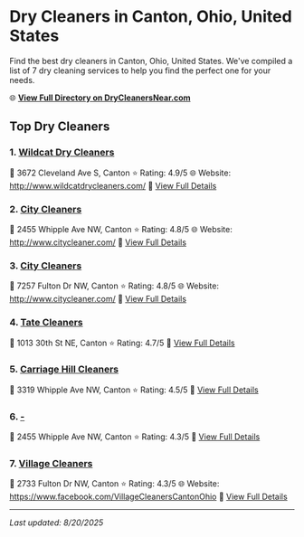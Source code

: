 # Dry Cleaners in Canton, Ohio, United States

Find the best dry cleaners in Canton, Ohio, United States. We've compiled a list of 7 dry cleaning services to help you find the perfect one for your needs.

🌐 **[View Full Directory on DryCleanersNear.com](https://drycleanersnear.com/city/US/Ohio/Canton)**

## Top Dry Cleaners

### 1. [Wildcat Dry Cleaners](https://drycleanersnear.com/dryCleaner/6875b6b89b5c02c2ea278171/wildcat-dry-cleaners)
📍 3672 Cleveland Ave S, Canton
⭐ Rating: 4.9/5
🌐 Website: http://www.wildcatdrycleaners.com/
🔗 [View Full Details](https://drycleanersnear.com/dryCleaner/6875b6b89b5c02c2ea278171/wildcat-dry-cleaners)

### 2. [City Cleaners](https://drycleanersnear.com/dryCleaner/6875b6349b5c02c2ea277c9c/city-cleaners)
📍 2455 Whipple Ave NW, Canton
⭐ Rating: 4.8/5
🌐 Website: http://www.citycleaner.com/
🔗 [View Full Details](https://drycleanersnear.com/dryCleaner/6875b6349b5c02c2ea277c9c/city-cleaners)

### 3. [City Cleaners](https://drycleanersnear.com/dryCleaner/6875b68d9b5c02c2ea278027/city-cleaners)
📍 7257 Fulton Dr NW, Canton
⭐ Rating: 4.8/5
🌐 Website: http://www.citycleaner.com/
🔗 [View Full Details](https://drycleanersnear.com/dryCleaner/6875b68d9b5c02c2ea278027/city-cleaners)

### 4. [Tate Cleaners](https://drycleanersnear.com/dryCleaner/6875b6bc9b5c02c2ea27818f/tate-cleaners)
📍 1013 30th St NE, Canton
⭐ Rating: 4.7/5
🔗 [View Full Details](https://drycleanersnear.com/dryCleaner/6875b6bc9b5c02c2ea27818f/tate-cleaners)

### 5. [Carriage Hill Cleaners](https://drycleanersnear.com/dryCleaner/6875b63d9b5c02c2ea277dbc/carriage-hill-cleaners)
📍 3319 Whipple Ave NW, Canton
⭐ Rating: 4.5/5
🔗 [View Full Details](https://drycleanersnear.com/dryCleaner/6875b63d9b5c02c2ea277dbc/carriage-hill-cleaners)

### 6. [-](https://drycleanersnear.com/dryCleaner/6875b6a29b5c02c2ea2780c5/)
📍 2455 Whipple Ave NW, Canton
⭐ Rating: 4.3/5
🔗 [View Full Details](https://drycleanersnear.com/dryCleaner/6875b6a29b5c02c2ea2780c5/)

### 7. [Village Cleaners](https://drycleanersnear.com/dryCleaner/6875b6cc9b5c02c2ea278282/village-cleaners)
📍 2733 Fulton Dr NW, Canton
⭐ Rating: 4.3/5
🌐 Website: https://www.facebook.com/VillageCleanersCantonOhio
🔗 [View Full Details](https://drycleanersnear.com/dryCleaner/6875b6cc9b5c02c2ea278282/village-cleaners)


---

*Last updated: 8/20/2025*
